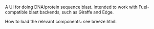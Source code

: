 A UI for doing DNA/protein sequence blast. Intended to work with Fuel-compatible blast backends, such as Giraffe and Edge.

How to load the relevant components: see breeze.html.
